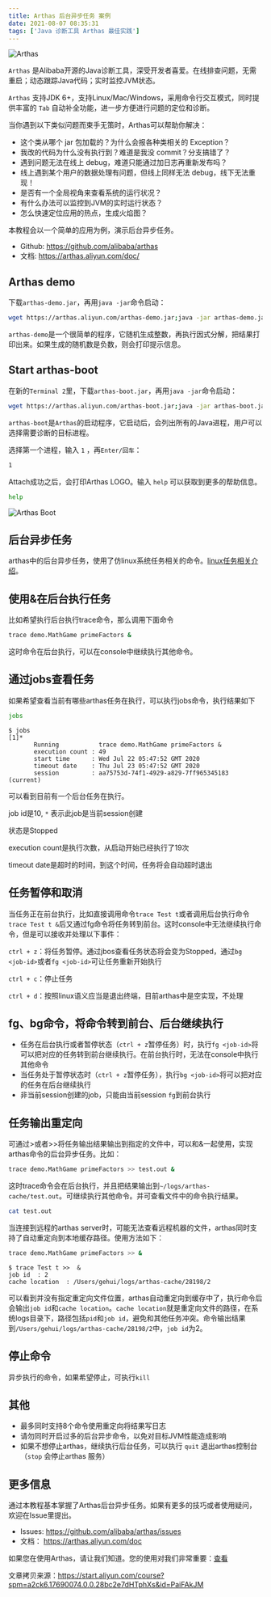 ```yaml
---
title: Arthas 后台异步任务 案例
date: 2021-08-07 08:35:31
tags: ['Java 诊断工具 Arthas 最佳实践']
---
```


![Arthas](arthas.png)

`Arthas` 是Alibaba开源的Java诊断工具，深受开发者喜爱。在线排查问题，无需重启；动态跟踪Java代码；实时监控JVM状态。

`Arthas` 支持JDK 6+，支持Linux/Mac/Windows，采用命令行交互模式，同时提供丰富的 `Tab` 自动补全功能，进一步方便进行问题的定位和诊断。

当你遇到以下类似问题而束手无策时，Arthas可以帮助你解决：

- 这个类从哪个 jar 包加载的？为什么会报各种类相关的 Exception？
- 我改的代码为什么没有执行到？难道是我没 commit？分支搞错了？
- 遇到问题无法在线上 debug，难道只能通过加日志再重新发布吗？
- 线上遇到某个用户的数据处理有问题，但线上同样无法 debug，线下无法重现！
- 是否有一个全局视角来查看系统的运行状况？
- 有什么办法可以监控到JVM的实时运行状态？
- 怎么快速定位应用的热点，生成火焰图？

本教程会以一个简单的应用为例，演示后台异步任务。

- Github: https://github.com/alibaba/arthas
- 文档: https://arthas.aliyun.com/doc/

## Arthas demo

下载`arthas-demo.jar`，再用`java -jar`命令启动：

```bash
wget https://arthas.aliyun.com/arthas-demo.jar;java -jar arthas-demo.jar
```

`arthas-demo`是一个很简单的程序，它随机生成整数，再执行因式分解，把结果打印出来。如果生成的随机数是负数，则会打印提示信息。

## Start arthas-boot

在新的`Terminal 2`里，下载`arthas-boot.jar`，再用`java -jar`命令启动：

```bash
wget https://arthas.aliyun.com/arthas-boot.jar;java -jar arthas-boot.jar
```

`arthas-boot`是`Arthas`的启动程序，它启动后，会列出所有的Java进程，用户可以选择需要诊断的目标进程。

选择第一个进程，输入 `1` ，再`Enter/回车`：

```bash
1
```

Attach成功之后，会打印Arthas LOGO。输入 `help` 可以获取到更多的帮助信息。

```bash
help
```

![Arthas Boot](O1CN01HzatXZ1RgccrlT90M_!!6000000002141-2-tps-529-244.png)

## 后台异步任务

arthas中的后台异步任务，使用了仿linux系统任务相关的命令。[linux任务相关介绍](https://ehlxr.me/2017/01/18/Linux-中-fg、bg、jobs、-指令/)。

## 使用&在后台执行任务

比如希望执行后台执行trace命令，那么调用下面命令

```bash
trace demo.MathGame primeFactors &
```

这时命令在后台执行，可以在console中继续执行其他命令。

## 通过jobs查看任务

如果希望查看当前有哪些arthas任务在执行，可以执行jobs命令，执行结果如下

```bash
jobs
```

```console
$ jobs
[1]*
       Running           trace demo.MathGame primeFactors &
       execution count : 49
       start time      : Wed Jul 22 05:47:52 GMT 2020
       timeout date    : Thu Jul 23 05:47:52 GMT 2020
       session         : aa75753d-74f1-4929-a829-7ff965345183 (current)
```

可以看到目前有一个后台任务在执行。

job id是10, `*` 表示此job是当前session创建

状态是Stopped

execution count是执行次数，从启动开始已经执行了19次

timeout date是超时的时间，到这个时间，任务将会自动超时退出

## 任务暂停和取消

当任务正在前台执行，比如直接调用命令`trace Test t`或者调用后台执行命令`trace Test t &`后又通过fg命令将任务转到前台。这时console中无法继续执行命令，但是可以接收并处理以下事件：

`ctrl + z`：将任务暂停。通过jbos查看任务状态将会变为Stopped，通过`bg <job-id>`或者`fg <job-id>`可让任务重新开始执行

`ctrl + c`：停止任务

`ctrl + d`：按照linux语义应当是退出终端，目前arthas中是空实现，不处理

## fg、bg命令，将命令转到前台、后台继续执行

- 任务在后台执行或者暂停状态（`ctrl + z`暂停任务）时，执行`fg <job-id>`将可以把对应的任务转到前台继续执行。在前台执行时，无法在console中执行其他命令
- 当任务处于暂停状态时（`ctrl + z`暂停任务），执行`bg <job-id>`将可以把对应的任务在后台继续执行
- 非当前session创建的job，只能由当前session `fg`到前台执行

## 任务输出重定向

可通过>或者>>将任务输出结果输出到指定的文件中，可以和&一起使用，实现arthas命令的后台异步任务。比如：

```bash
trace demo.MathGame primeFactors >> test.out &
```

这时trace命令会在后台执行，并且把结果输出到`~/logs/arthas-cache/test.out`。可继续执行其他命令。并可查看文件中的命令执行结果。

```bash
cat test.out
```

当连接到远程的arthas server时，可能无法查看远程机器的文件，arthas同时支持了自动重定向到本地缓存路径。使用方法如下：

```bash
trace demo.MathGame primeFactors >> &
```

```console
$ trace Test t >>  &
job id  : 2
cache location  : /Users/gehui/logs/arthas-cache/28198/2
```

可以看到并没有指定重定向文件位置，arthas自动重定向到缓存中了，执行命令后会输出`job id`和`cache location`。`cache location`就是重定向文件的路径，在系统logs目录下，路径包括`pid`和`job id`，避免和其他任务冲突。命令输出结果到`/Users/gehui/logs/arthas-cache/28198/2`中，`job id`为2。

## 停止命令

异步执行的命令，如果希望停止，可执行`kill`

## 其他

- 最多同时支持8个命令使用重定向将结果写日志
- 请勿同时开启过多的后台异步命令，以免对目标JVM性能造成影响
- 如果不想停止arthas，继续执行后台任务，可以执行 `quit` 退出arthas控制台（`stop` 会停止arthas 服务）

## 更多信息

通过本教程基本掌握了Arthas后台异步任务。如果有更多的技巧或者使用疑问，欢迎在Issue里提出。

- Issues: https://github.com/alibaba/arthas/issues
- 文档： https://arthas.aliyun.com/doc

如果您在使用Arthas，请让我们知道。您的使用对我们非常重要：[查看](https://github.com/alibaba/arthas/issues/111)

文章拷贝来源：https://start.aliyun.com/course?spm=a2ck6.17690074.0.0.28bc2e7dHTphXs&id=PaiFAkJM